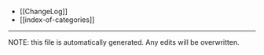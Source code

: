 * [[ChangeLog]]
* [[index-of-categories]]

*****
NOTE: this file is automatically generated. Any edits will be overwritten.

